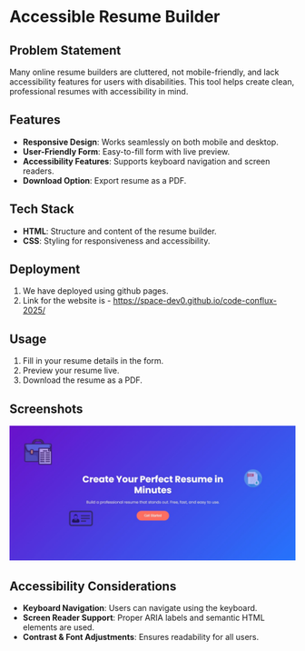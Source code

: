 # Accessible Resume Builder

## Problem Statement
Many online resume builders are cluttered, not mobile-friendly, and lack accessibility features for users with disabilities. This tool helps create clean, professional resumes with accessibility in mind.

## Features
- **Responsive Design**: Works seamlessly on both mobile and desktop.
- **User-Friendly Form**: Easy-to-fill form with live preview.
- **Accessibility Features**: Supports keyboard navigation and screen readers.
- **Download Option**: Export resume as a PDF.

## Tech Stack
- **HTML**: Structure and content of the resume builder.
- **CSS**: Styling for responsiveness and accessibility.

## Deployment

1. We have deployed using github pages.
2. Link for the website is - https://space-dev0.github.io/code-conflux-2025/

## Usage
1. Fill in your resume details in the form.
2. Preview your resume live.
3. Download the resume as a PDF.

## Screenshots
![My Image](./resources/Frontpage.jpg)


## Accessibility Considerations
- **Keyboard Navigation**: Users can navigate using the keyboard.
- **Screen Reader Support**: Proper ARIA labels and semantic HTML elements are used.
- **Contrast & Font Adjustments**: Ensures readability for all users.

